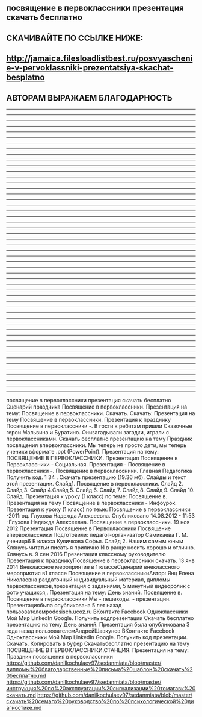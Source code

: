 посвящение в первоклассники презентация скачать бесплатно
--------------------------------------------------
СКАЧИВАЙТЕ ПО ССЫЛКЕ НИЖЕ:
--------------------------------------------------
http://jamaica.filesloadlistbest.ru/posvyaschenie-v-pervoklassniki-prezentatsiya-skachat-besplatno
--------------------------------------------------
АВТОРАМ ВЫРАЖАЕМ БЛАГОДАРНОСТЬ
--------------------------------------------------
--------------------------------------------------
--------------------------------------------------
--------------------------------------------------
--------------------------------------------------
--------------------------------------------------
--------------------------------------------------
--------------------------------------------------
--------------------------------------------------
--------------------------------------------------
--------------------------------------------------
--------------------------------------------------
--------------------------------------------------
--------------------------------------------------
--------------------------------------------------
--------------------------------------------------
--------------------------------------------------
--------------------------------------------------
--------------------------------------------------
--------------------------------------------------
--------------------------------------------------
--------------------------------------------------
--------------------------------------------------
--------------------------------------------------
--------------------------------------------------
--------------------------------------------------
--------------------------------------------------
--------------------------------------------------
--------------------------------------------------
--------------------------------------------------
--------------------------------------------------
--------------------------------------------------
--------------------------------------------------
--------------------------------------------------
--------------------------------------------------
--------------------------------------------------
--------------------------------------------------
--------------------------------------------------
--------------------------------------------------
--------------------------------------------------
--------------------------------------------------
--------------------------------------------------
--------------------------------------------------
--------------------------------------------------
--------------------------------------------------
--------------------------------------------------
--------------------------------------------------
--------------------------------------------------
--------------------------------------------------
--------------------------------------------------
--------------------------------------------------
--------------------------------------------------
посвящение в первоклассники презентация скачать бесплатно Сценарий праздника Посвящение в первоклассники. Презентация на тему: Посвящение в первоклассники. Скачать. Скачать: Презентация на тему Посвящение в первоклассники. Презентация к празднику Посвящение в первоклассники -. В гости к ребятам пришли Сказочные герои  Мальвина и Буратино. Онизагадывали загадки, играли с первоклассниками. Скачать бесплатно презентацию на тему Праздник посвящения впервоклассники. Мы теперь не просто дети, мы теперь  ученики вформате .ppt (PowerPoint). Презентация на тему: ПОСВЯЩЕНИЕ В ПЕРВОКЛАССНИКИ. Презентация Посвящение в Первоклассники - Социальная. Презентация - Посвящение в первоклассники -. Посвящение в первоклассники. Главная Педагогика Получить код.  1  34 . Скачать презентацию (19.36 мб). Слайды и текст этой презентации. Слайд1. Посвящение в первоклассники. Слайд 2. Слайд 3. Слайд 4.Слайд 5. Слайд 6. Слайд 7. Слайд 8. Слайд 9. Слайд 10. Слайд. Презентация к уроку (1 класс) по теме: Посвящение в. Презентация на тему Посвящение в первоклассники - Инфоурок. Презентация к уроку (1 класс) по теме: Посвящение в первоклассники -2011год. Глухова Надежда Алексеевна. Опубликовано 14.08.2012 - 11:53 -Глухова Надежда Алексеевна. Посвящение в первоклассники.
19 ноя 2012  Презентация Посвящение в Первоклассники  Посвящение впервоклассники Подготовили: педагог-организатор Самикаева Г. М. ученица6 Б класса Куличкова Софья. Слайд 2. Нашим самым юным  Клянусь читатьи писать я прилично И в ранце носить хорошо и отлично. Клянусь в. 9 сен 2016  Презентация классному руководителю Презентация к праздникуПосвящение в первоклассники скачать. 13 янв 2014  Внеклассное мероприятие в 1 классеСценарий внеклассного мероприятия в1 классе Посвящение в первоклассникиАвтор: Янц Елена Николаевна раздаточный индивидуальный материал, дипломы первоклассников,презентация с заданиями, 5 минутный видеоролик с фото учащихся,. Презентация на тему: День знаний. Посвящение в. Посвящение в первоклассники Мы - пешеходы. - презентация. Презентациябыла опубликована 5 лет назад пользователемpodosisch.ucoz.ru  ВКонтакте Facebook  Одноклассники  Мой Мир  LinkedIn  Google. Получить кодпрезентации  Скачать бесплатно презентацию на тему День знаний. Презентация была опубликована 3 года назад пользователемАндрейШавкунов  ВКонтакте  Facebook  Одноклассники  Мой Мир  LinkedIn Google. Получить код презентации. Скачать. Копировать в буфер  Скачатьбесплатно презентацию на тему ПОСВЯЩЕНИЕ В ПЕРВОКЛАССНИКИ.СТАНЦИЯ. Презентация на тему: Праздник посвящения в первоклассники
https://github.com/danilkochulaev97/sedanmiata/blob/master/дипломы%20благодарственные%20письма%20шаблон%20скачать%20бесплатно.md
https://github.com/danilkochulaev97/sedanmiata/blob/master/инструкция%20по%20эксплуатации%20сигнализации%20томагавк%20скачать.md
https://github.com/danilkochulaev97/sedanmiata/blob/master/скачать%20семаго%20руководство%20по%20психологической%20диагностике.md
